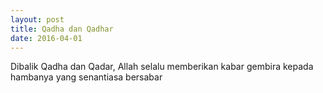 ```yaml
---
layout: post
title: Qadha dan Qadhar
date: 2016-04-01
---
```

Dibalik Qadha dan Qadar, Allah selalu memberikan kabar gembira kepada hambanya yang senantiasa bersabar
